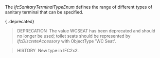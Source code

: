 The _IfcSanitaryTerminalTypeEnum_ defines the range of different types of sanitary terminal that can be specified.

{ .deprecated}
> DEPRECATION&nbsp; The value WCSEAT has been deprecated and should no longer be used; toilet seats should be represented by _IfcDiscreteAccessory_ with ObjectType 'WC Seat'.

> HISTORY&nbsp; New type in IFC2x2.